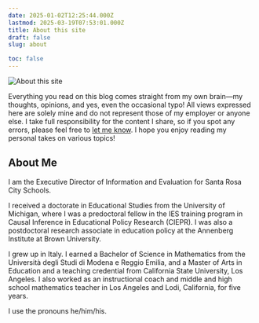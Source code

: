 ```yaml
---
date: 2025-01-02T12:25:44.000Z
lastmod: 2025-03-19T07:53:01.000Z
title: About this site
draft: false
slug: about

toc: false
---
```


![About this site](/images/2025/board_meeting.jpeg)

Everything you read on this blog comes straight from my own brain—my thoughts, opinions, and yes, even the occasional typo! All views expressed here are solely mine and do not represent those of my employer or anyone else. I take full responsibility for the content I share, so if you spot any errors, please feel free to [let me know](mailto:blog@ebardelli.com). I hope you enjoy reading my personal takes on various topics!

## About Me

I am the Executive Director of Information and Evaluation for Santa Rosa City Schools.

I received a doctorate in Educational Studies from the University of Michigan, where I was a predoctoral fellow in the IES training program in Causal Inference in Educational Policy Research (CIEPR). I was also a postdoctoral research associate in education policy at the Annenberg Institute at Brown University.

I grew up in Italy. I earned a Bachelor of Science in Mathematics from the Università degli Studi di Modena e Reggio Emilia, and a Master of Arts in Education and a teaching credential from California State University, Los Angeles. I also worked as an instructional coach and middle and high school mathematics teacher in Los Angeles and Lodi, California, for five years.

I use the pronouns he/him/his.
